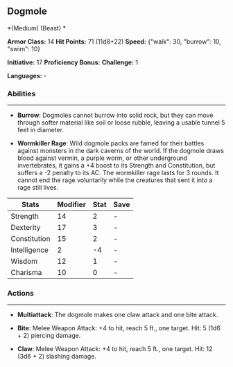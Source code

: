 ## Dogmole
*(Medium) (Beast) *

**Armor Class:** 14
**Hit Points:** 71 (11d8+22)
**Speed:** {"walk": 30, "burrow": 10, "swim": 10}

**Initiative:** 17
**Proficiency Bonus:**
**Challenge:** 1

**Languages:** -

### Abilities
 --- 
- **Burrow**: Dogmoles cannot burrow into solid rock, but they can move through softer material like soil or loose rubble, leaving a usable tunnel 5 feet in diameter.

- **Wormkiller Rage**: Wild dogmole packs are famed for their battles against monsters in the dark caverns of the world. If the dogmole draws blood against vermin, a purple worm, or other underground invertebrates, it gains a +4 boost to its Strength and Constitution, but suffers a -2 penalty to its AC. The wormkiller rage lasts for 3 rounds. It cannot end the rage voluntarily while the creatures that sent it into a rage still lives.



| Stats | Modifier | Stat | Save
| ---- | ---- | ---- | ---- |
| Strength | 14 | 2 | - |
| Dexterity | 17 | 3 | - |
| Constitution | 15 | 2 | - |
| Intelligence | 2 | -4 | - |
| Wisdom | 12 | 1 | - |
| Charisma | 10 | 0 | - |

### Actions
 --- 
- **Multiattack**: The dogmole makes one claw attack and one bite attack.

- **Bite**: Melee Weapon Attack: +4 to hit, reach 5 ft., one target. Hit: 5 (1d6 + 2) piercing damage.

- **Claw**: Melee Weapon Attack: +4 to hit, reach 5 ft., one target. Hit: 12 (3d6 + 2) slashing damage.

